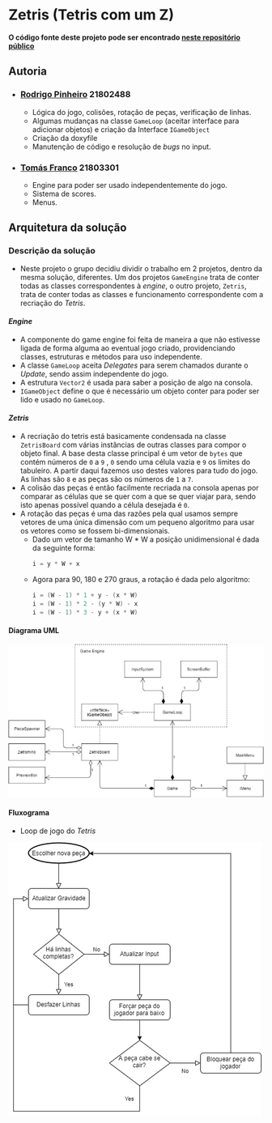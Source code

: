 ﻿# Zetris (Tetris com um Z)

**O código fonte deste projeto pode ser encontrado 
[neste repositório público](https://github.com/RodrigoPrinheiro/zetris76_bootleg_unity_v2.01.23)**

## Autoria

* ### [Rodrigo Pinheiro](https://github.com/RodrigoPrinheiro) 21802488

  * Lógica do jogo, colisões, rotação de peças, verificação de linhas.
  * Algumas mudanças na classe `GameLoop` (aceitar interface para adicionar
objetos) e criação da Interface `IGameObject`
  * Criação da doxyfile
  * Manutenção de código e resolução de _bugs_ no input.

* ### [Tomás Franco](https://github.com/ThomasFranque) 21803301
  
  * Engine para poder ser usado independentemente do jogo.
  * Sistema de scores.
  * Menus.
  
## Arquitetura da solução

### Descrição da solução
  * Neste projeto o grupo decidiu dividir o trabalho em 2 projetos, dentro
da mesma solução, diferentes. Um dos projetos `GameEngine` trata de conter
todas as classes correspondentes à _engine_, o outro projeto, `Zetris`, trata
de conter todas as classes e funcionamento correspondente com a recriação do
_Tetris_.

#### _Engine_

  * A componente do game engine foi feita de maneira a que não estivesse ligada de forma alguma ao eventual jogo criado, providenciando classes, estruturas e métodos para uso independente.
  * A classe `GameLoop` aceita _Delegates_ para serem chamados durante o _Update_, sendo assim independente do jogo.
  * A estrutura `Vector2` é usada para saber a posição de algo na consola.
  * `IGameObject` define o que é necessário um objeto conter para poder ser lido e usado no `GameLoop`.

#### _Zetris_

  * A recriação do tetris está basicamente condensada na classe `ZetrisBoard`
com várias instâncias de outras classes para compor o objeto final.
A base desta classe principal é um vetor de `bytes` que contém números de `0` a `9`
, `0` sendo uma célula vazia e `9` os limites do tabuleiro. A partir daqui fazemos
uso destes valores para tudo do jogo. As linhas são `8` e as peças são os números
de `1` a `7`.
  * A colisão das peças é então facilmente recriada na consola apenas por comparar
as células que se quer com a que se quer viajar para, sendo isto apenas possível
quando a célula desejada é `0`.
  * A rotação das peças é uma das razões pela qual usamos sempre vetores
de uma única dimensão com um pequeno algoritmo para usar os vetores como se fossem
bi-dimensionais.
    * Dado um vetor de tamanho W * W a posição unidimensional é 
dada da seguinte forma:
        ```csharp
        i = y * W + x
        ```
    * Agora para 90, 180 e 270 graus, a rotação é dada pelo algoritmo:
        ```csharp
        i = (W - 1) * 1 + y - (x * W)
        i = (W - 1) * 2 - (y * W) - x
        i = (W - 1) * 3 - y + (x * W)
        ```

#### Diagrama UML

![Diagrama]

#### Fluxograma

* Loop de jogo do _Tetris_

![Fluxograma]

[Diagrama]:Images/Diagrama.png
[Fluxograma]:Images/Fluxograma.png